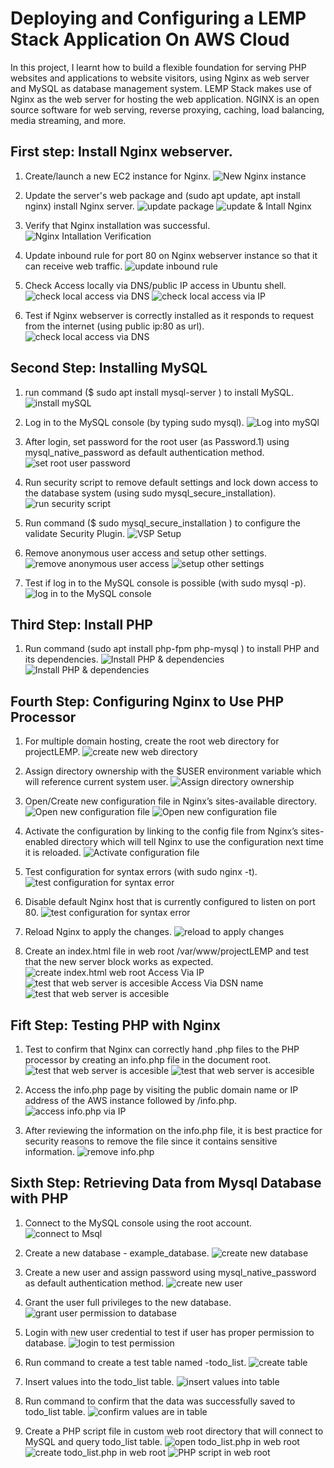 # Deploying and Configuring a LEMP Stack Application On AWS Cloud

 In this project, I learnt how to build a flexible foundation for serving PHP websites and applications to website visitors, using Nginx as web server and MySQL as database management system.  LEMP Stack makes use of Nginx as the web server for hosting the web application. NGINX is an open source software for web serving, reverse proxying, caching, load balancing, media streaming, and more.

## First step: Install Nginx webserver.
1. Create/launch a new EC2 instance for Nginx.
![New Nginx instance](./images/NewNginxintance.jpg)

2. Update the server's web package and (sudo apt update, apt install nginx) install Nginx server.
![update package](./images/update-apt-package.jpg)
![update & Intall Nginx](./images/install-nginx.jpg)

3. Verify that Nginx installation was successful.
![Nginx Intallation Verification](./images/nginx-install-verification.jpg)

4. Update inbound rule for port 80 on Nginx webserver instance so that it can receive web traffic.
![update inbound rule](./images/update-inbound-rule-80.jpg)

5. Check Access locally via DNS/public IP access in Ubuntu shell.
![check local access via DNS](./images/local-access-via-dns.jpg)
![check local access via IP](./images/local-access-via-ip.jpg)

6. Test if Nginx webserver is correctly installed as it responds to request from the internet (using public ip:80 as url).
![check local access via DNS](./images/nginx-response-2-request-from-ipurl.jpg)

## Second Step: Installing MySQL
1. run command ($ sudo apt install mysql-server
) to install MySQL.
![install mySQL](./images/installing-mysql-server.jpg)

2. Log in to the MySQL console (by typing sudo mysql).
![Log into mySQl](./images/log-in-to-mysql.jpg)

3. After login, set password for the root user (as Password.1) using mysql_native_password as default authentication method.
![set root user password](./images/set-root-password-mysql.jpg)

4. Run security script to remove default settings and lock down access to the database system (using sudo mysql_secure_installation).
![run security script](./images/set-root-password-mysql.jpg)

5. Run command ($ sudo mysql_secure_installation
) to configure the validate Security Plugin.
![VSP Setup](./images/set-validate-security-plugin.jpg)

6. Remove anonymous user access and setup other settings.
![remove anonymous user access](./images/remove-anonymous-user.jpg)
![setup other settings](./images/remove-anonymous-user2.jpg)

7. Test if log in to the MySQL console is possible (with sudo mysql -p).
![log in to the MySQL console](./images/mysql-p-after-access.jpg)

## Third Step: Install PHP
1. Run command (sudo apt install php-fpm php-mysql
) to install PHP and its dependencies.
![Install PHP & dependencies](./images/install-php-and-dependencies.jpg)
![Install PHP & dependencies](./images/install-php-and-dependencies2.jpg)

## Fourth Step: Configuring Nginx to Use PHP Processor
1. For multiple domain hosting, create the root web directory for projectLEMP.
![create new web directory](./images/create-new-root-directory.jpg)

2. Assign directory ownership with the $USER environment variable which will reference current system user.
![Assign directory ownership](./images/set-root-user.jpg)

3. Open/Create new configuration file in Nginx’s sites-available directory.
![Open new configuration file](./images/create-new-nano-directory.jpg)
![Open new configuration file](./images/create-new-nano-directory2.jpg)

4. Activate the configuration by linking to the config file from Nginx’s sites-enabled directory which will tell Nginx to use the configuration next time it is reloaded.
![Activate configuration file](./images/activate-config-file.jpg)

5. Test configuration for syntax errors (with sudo nginx -t).
![test configuration for syntax error](./images/test-config-4-error.jpg)

6. Disable default Nginx host that is currently configured to listen on port 80.
![test configuration for syntax error](./images/disable-default-Nginx-host.jpg)

7. Reload Nginx to apply the changes.
![reload to apply changes](./images/disable-default-Nginx-host.jpg)

8. Create an index.html file in web root /var/www/projectLEMP and test that the new server block works as expected.
![create index.html web root](./images/create-index-html.jpg)
Access Via IP
![test that web server is accesible](./images/create-index-html2.jpg)
Access Via DSN name
![test that web server is accesible](./images/create-index-html3.jpg)

## Fift Step: Testing PHP with Nginx
1. Test to confirm that Nginx can correctly hand .php files to the PHP processor by creating an info.php file in the document root.
![test that web server is accesible](./images/create-info.php.jpg)
![test that web server is accesible](./images/create-info.php2.jpg)

2. Access the info.php page by visiting the public domain name or IP address of the AWS instance followed by /info.php.
![access info.php via IP](./images/access-info.php.jpg)

3. After reviewing the information on the info.php file, it is best practice for security reasons to remove the file since it contains sensitive information.
![remove info.php](./images/remove-info.php.jpg)

## Sixth Step: Retrieving Data from Mysql Database with PHP
1. Connect to the MySQL console using the root account.
![connect to Msql](./images/login-2-mysql.jpg)

2. Create a new database - example_database.
![create new database](./images/create-example-database.jpg)

3. Create a new user and assign password using mysql_native_password as default authentication method.
![create new user](./images/create-new-user-database.jpg)

4. Grant the user full privileges to the new database.
![grant user permission to database](./images/grant-user-previlege.jpg)

5. Login with new user credential to test if user has proper permission to database.
![login to test permission](./images/test-database-access-newuser.jpg)

6. Run command to create a test table named -todo_list.
![create table](./images/create-table-todo.jpg)

7. Insert values into the todo_list table.
![insert values into table](./images/insert-values-into-table.jpg)

8. Run command to confirm that the data was successfully saved to todo_list table.
![confirm values are in table](./images/confirm-data-saved-in-table.jpg)

9. Create a PHP script file in custom web root directory that will connect to MySQL and query todo_list table. 
![open todo_list.php in web root](./images/todo-test-table1.jpg)
![create todo_list.php in web root](./images/todo-test-table2.jpg)
![PHP script in web root](./images/todo-test-table.jpg)
